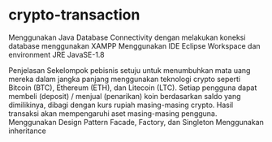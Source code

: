 # crypto-transaction
Menggunakan Java Database Connectivity dengan melakukan koneksi database menggunakan XAMPP
Menggunakan IDE Eclipse Workspace dan environment JRE JavaSE-1.8

Penjelasan
Sekelompok pebisnis setuju untuk menumbuhkan mata uang mereka dalam jangka panjang menggunakan teknologi crypto seperti Bitcoin (BTC), Ethereum (ETH), dan Litecoin (LTC). Setiap pengguna dapat membeli (deposit) / menjual (penarikan) koin berdasarkan saldo yang dimilikinya, dibagi dengan kurs rupiah masing-masing crypto. Hasil transaksi akan mempengaruhi aset masing-masing pengguna.
Menggunakan Design Pattern Facade, Factory, dan Singleton
Menggunakan inheritance
